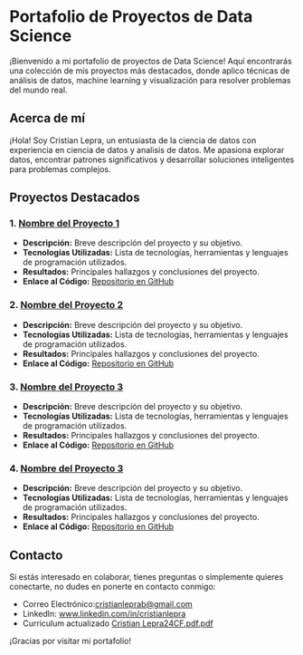 # Portafolio de Proyectos de Data Science

¡Bienvenido a mi portafolio de proyectos de Data Science! Aquí encontrarás una colección de mis proyectos más destacados, donde aplico técnicas de análisis de datos, machine learning y visualización para resolver problemas del mundo real.

## Acerca de mí

¡Hola! Soy Cristian Lepra, un entusiasta de la ciencia de datos con experiencia en ciencia de datos y analisis de datos. Me apasiona explorar datos, encontrar patrones significativos y desarrollar soluciones inteligentes para problemas complejos.

## Proyectos Destacados

### 1. [Nombre del Proyecto 1](enlace_al_proyecto_1)
  - **Descripción:** Breve descripción del proyecto y su objetivo.
  - **Tecnologías Utilizadas:** Lista de tecnologías, herramientas y lenguajes de programación utilizados.
  - **Resultados:** Principales hallazgos y conclusiones del proyecto.
  - **Enlace al Código:** [Repositorio en GitHub](enlace_al_repositorio)

### 2. [Nombre del Proyecto 2](enlace_al_proyecto_2)
  - **Descripción:** Breve descripción del proyecto y su objetivo.
  - **Tecnologías Utilizadas:** Lista de tecnologías, herramientas y lenguajes de programación utilizados.
  - **Resultados:** Principales hallazgos y conclusiones del proyecto.
  - **Enlace al Código:** [Repositorio en GitHub](enlace_al_repositorio)

### 3. [Nombre del Proyecto 3](enlace_al_proyecto_3)
  - **Descripción:** Breve descripción del proyecto y su objetivo.
  - **Tecnologías Utilizadas:** Lista de tecnologías, herramientas y lenguajes de programación utilizados.
  - **Resultados:** Principales hallazgos y conclusiones del proyecto.
  - **Enlace al Código:** [Repositorio en GitHub](enlace_al_repositorio)

### 4. [Nombre del Proyecto 3](enlace_al_proyecto_3)
  - **Descripción:** Breve descripción del proyecto y su objetivo.
  - **Tecnologías Utilizadas:** Lista de tecnologías, herramientas y lenguajes de programación utilizados.
  - **Resultados:** Principales hallazgos y conclusiones del proyecto.
  - **Enlace al Código:** [Repositorio en GitHub](enlace_al_repositorio)

## Contacto

Si estás interesado en colaborar, tienes preguntas o simplemente quieres conectarte, no dudes en ponerte en contacto conmigo:
- Correo Electrónico:cristianleprab@gmail.com
- LinkedIn: www.linkedin.com/in/cristianlepra
- Curriculum actualizado
[Cristian Lepra24CF.pdf.pdf](https://github.com/CristianLepra/Trabajos/files/15225876/Cristian.Lepra24CF.pdf.pdf)

¡Gracias por visitar mi portafolio!
